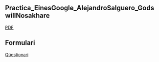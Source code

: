 ## Practica_EinesGoogle_AlejandroSalguero_GodswillNosakhare
[PDF](https://github.com/69salguero/Alejandroo/blob/main/CONFIGURACI%C3%93.pdf)
## Formulari 
[Qüestionari](https://forms.gle/FCGZ9haTqy7MQ6fA6)
